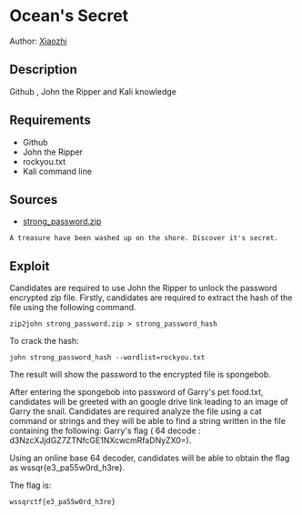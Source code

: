 # Ocean's Secret
Author: [Xiaozhi](https://github.com/xiaoxiao69)

## Description

Github , John the Ripper and Kali knowledge

## Requirements 

- Github
- John the Ripper
- rockyou.txt
- Kali command line

## Sources

- [strong_password.zip](https://github.com/ChanTingHui/wssqrctf/blob/main/crypto/Ocean's%20Secret/strong_password.zip)


```
A treasure have been washed up on the shore. Discover it's secret.
```


## Exploit

Candidates are required to use John the Ripper to unlock the password encrypted zip file. Firstly, candidates are required to extract the hash of the file using the following
command. <br/>
```
zip2john strong_password.zip > strong_password_hash
```

To crack the hash: <br />
```
john strong_password_hash --wordlist=rockyou.txt
```

The result will show the password to the encrypted file is spongebob.

After entering the spongebob into password of Garry's pet food.txt, candidates will be greeted with an google drive link leading to an image of Garry the snail. 
Candidates are required analyze the file using a cat command or strings and they will be able to find a string written in the file containing the following: 
Garry's flag ( 64 decode : d3NzcXJjdGZ7ZTNfcGE1NXcwcmRfaDNyZX0=).

Using an online base 64 decoder, candidates will be able to obtain the flag as wssqr{e3_pa55w0rd_h3re}.
<br />


The flag is:

```
wssqrctf{e3_pa55w0rd_h3re}
```
